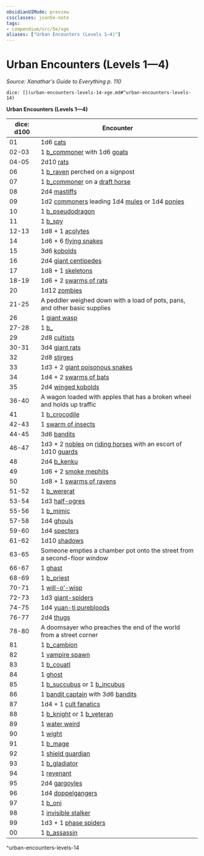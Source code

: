 ```yaml
---
obsidianUIMode: preview
cssclasses: json5e-note
tags:
- compendium/src/5e/xge
aliases: ["Urban Encounters (Levels 1—4)"]
---
```

# Urban Encounters (Levels 1—4)
*Source: Xanathar's Guide to Everything p. 110* 

`dice: [](urban-encounters-levels-14-xge.md#^urban-encounters-levels-14)`

**Urban Encounters (Levels 1—4)**

| dice: d100 | Encounter |
|------------|-----------|
| 01 | 1d6 [cats](b_cat.md) |
| 02-03 | 1 [b_commoner](b_commoner.md) with 1d6 [goats](b_goat.md) |
| 04-05 | 2d10 [rats](b_rat.md) |
| 06 | 1 [b_raven](b_raven.md) perched on a signpost |
| 07 | 1 [b_commoner](b_commoner.md) on a [draft horse](b_draft-horse.md) |
| 08 | 2d4 [mastiffs](b_mastiff.md) |
| 09 | 1d2 [commoners](b_commoner.md) leading 1d4 [mules](b_mule.md) or 1d4 [ponies](b_pony.md) |
| 10 | 1 [b_pseudodragon](b_pseudodragon.md) |
| 11 | 1 [b_spy](b_spy.md) |
| 12-13 | 1d8 + 1 [acolytes](2.%20GM%20Tools/5eTools%20Compendium%20&%20Rules/_compendium/bestiary/humanoid/b_acolyte.md) |
| 14 | 1d6 + 6 [flying snakes](b_flying-snake.md) |
| 15 | 3d6 [kobolds](b_kobold.md) |
| 16 | 2d4 [giant centipedes](b_giant-centipede.md) |
| 17 | 1d8 + 1 [skeletons](compendium/bestiary/undead/skeleton.md) |
| 18-19 | 1d6 + 2 [swarms of rats](b_swarm-of-rats.md) |
| 20 | 1d12 [zombies](compendium/bestiary/undead/zombie.md) |
| 21-25 | A peddler weighed down with a load of pots, pans, and other basic supplies |
| 26 | 1 [giant wasp](b_giant-wasp.md) |
| 27-28 | 1 [b_](2.%20GM%20Tools/5eTools%20Compendium%20&%20Rules/_compendium/bestiary/beast/b_.md) |
| 29 | 2d8 [cultists](b_cultist.md) |
| 30-31 | 3d4 [giant rats](b_giant-rat.md) |
| 32 | 2d8 [stirges](b_stirge.md) |
| 33 | 1d3 + 2 [giant poisonous snakes](b_giant-poisonous-snake.md) |
| 34 | 1d4 + 2 [swarms of bats](b_swarm-of-bats.md) |
| 35 | 2d4 [winged kobolds](b_winged-kobold.md) |
| 36-40 | A wagon loaded with apples that has a broken wheel and holds up traffic |
| 41 | 1 [b_crocodile](b_crocodile.md) |
| 42-43 | 1 [swarm of insects](b_swarm-of-insects.md) |
| 44-45 | 3d6 [bandits](b_bandit.md) |
| 46-47 | 1d3 + 2 [nobles](2.%20GM%20Tools/5eTools%20Compendium%20&%20Rules/_compendium/bestiary/humanoid/b_noble.md) on [riding horses](b_riding-horse.md) with an escort of 1d10 [guards](b_guard.md) |
| 48 | 2d4 [b_kenku](b_kenku.md) |
| 49 | 1d6 + 2 [smoke mephits](b_smoke-mephit.md) |
| 50 | 1d8 + 1 [swarms of ravens](b_swarm-of-ravens.md) |
| 51-52 | 1 [b_wererat](b_wererat.md) |
| 53-54 | 1d3 [half-ogres](b_half-ogre-ogrillon.md) |
| 55-56 | 1 [b_mimic](b_mimic.md) |
| 57-58 | 1d4 [ghouls](compendium/bestiary/undead/ghoul.md) |
| 59-60 | 1d4 [specters](compendium/bestiary/undead/specter.md) |
| 61-62 | 1d10 [shadows](compendium/bestiary/undead/shadow.md) |
| 63-65 | Someone empties a chamber pot onto the street from a second-floor window |
| 66-67 | 1 [ghast](compendium/bestiary/undead/ghast.md) |
| 68-69 | 1 [b_priest](b_priest.md) |
| 70-71 | 1 [will-o'-wisp](compendium/bestiary/undead/will-o-wisp.md) |
| 72-73 | 1d3 [giant-spiders](b_giant-spider.md) |
| 74-75 | 1d4 [yuan-ti purebloods](b_yuan-ti-pureblood.md) |
| 76-77 | 2d4 [thugs](b_thug.md) |
| 78-80 | A doomsayer who preaches the end of the world from a street corner |
| 81 | 1 [b_cambion](b_cambion.md) |
| 82 | 1 [vampire spawn](compendium/bestiary/undead/vampire-spawn.md) |
| 83 | 1 [b_couatl](b_couatl.md) |
| 84 | 1 [ghost](compendium/bestiary/undead/ghost.md) |
| 85 | 1 [b_succubus](b_succubus.md) or 1 [b_incubus](b_incubus.md) |
| 86 | 1 [bandit captain](b_bandit-captain.md) with 3d6 [bandits](b_bandit.md) |
| 87 | 1d4 + 1 [cult fanatics](b_cult-fanatic.md) |
| 88 | 1 [b_knight](b_knight.md) or 1 [b_veteran](b_veteran.md) |
| 89 | 1 [water weird](b_water-weird.md) |
| 90 | 1 [wight](compendium/bestiary/undead/wight.md) |
| 91 | 1 [b_mage](b_mage.md) |
| 92 | 1 [shield guardian](b_shield-guardian.md) |
| 93 | 1 [b_gladiator](b_gladiator.md) |
| 94 | 1 [revenant](compendium/bestiary/undead/revenant.md) |
| 95 | 2d4 [gargoyles](b_gargoyle.md) |
| 96 | 1d4 [doppelgangers](b_doppelganger.md) |
| 97 | 1 [b_oni](b_oni.md) |
| 98 | 1 [invisible stalker](b_invisible-stalker.md) |
| 99 | 1d3 + 1 [phase spiders](b_phase-spider.md) |
| 00 | 1 [b_assassin](b_assassin.md) |
^urban-encounters-levels-14